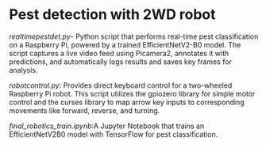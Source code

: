 # Pest detection with 2WD robot
*realtimepestdet.py*- Python script that performs real-time pest classification on a Raspberry Pi, powered by a trained EfficientNetV2-B0 model. The script captures a live video feed using Picamera2, annotates it with predictions, and automatically logs results and saves key frames for analysis.

*robotcontrol.py*: Provides direct keyboard control for a two-wheeled Raspberry Pi robot. This script utilizes the gpiozero library for simple motor control and the curses library to map arrow key inputs to corresponding movements like forward, reverse, and turning.

*final_robotics_train.ipynb*:A Jupyter Notebook that trains an EfficientNetV2B0 model with TensorFlow for pest classification. 

